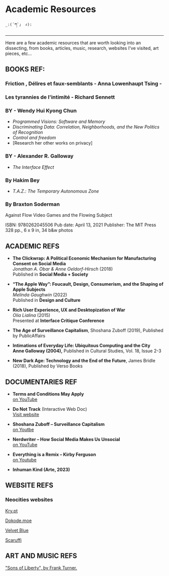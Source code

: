 # Academic Resources


    _:(´ཀ`」 ∠):

---

Here are a few academic resources that are worth looking into an dissecting, from books, articles, music, research, websites I've visited, art pieces, etc...

## BOOKS REF: 

### Friction , Délires et faux-semblants - Anna Lowenhaupt Tsing -


### Les tyrannies de l'intimité - Richard Sennett 

### BY - Wendy Hui Kyong Chun
- *Programmed Visions: Software and Memory*
- *Discriminating Data: Correlation, Neighborhoods, and the New Politics of Recognition*
- *Control and freedom*
- [Research her other works on privacy]

### BY - Alexander R. Galloway

- *The Interface Effect*

### By Hakim Bey
- *T.A.Z.: The Temporary Autonomous Zone*

### By Braxton Soderman
Against Flow
Video Games and the Flowing Subject

ISBN: 9780262045506
Pub date: April 13, 2021
Publisher: The MIT Press
328 pp., 6 x 9 in, 34 b&w photos

## ACADEMIC REFS


- **The Clickwrap: A Political Economic Mechanism for Manufacturing Consent on Social Media**  
  *Jonathan A. Obar & Anne Oeldorf-Hirsch* (2018)  
  Published in **Social Media + Society**  


- **“The Apple Way”: Foucault, Design, Consumerism, and the Shaping of Apple Subjects**  
  *Melinda Gaughwin* (2022)  
  Published in **Design and Culture**  


- **Rich User Experience, UX and Desktopization of War**  
  *Olia Lialina* (2015)  
  Presented at **Interface Critique Conference**  

- **The Age of Surveillance Capitalism**, Shoshana Zuboff (2019), Published by PublicAffairs

- **Intimations of Everyday Life: Ubiquitous Computing and the City  
Anne Galloway (2004),** Published in Cultural Studies, Vol. 18, Issue 2-3

- **New Dark Age: Technology and the End of the Future**, James Bridle (2018), Published by Verso Books

 ## DOCUMENTARIES REF


- **Terms and Conditions May Apply**  
  [on YouTube](https://youtu.be/hRJEYmodC08?si=LH6JcMA49Jw_nki7)


- **Do Not Track** (Interactive Web Doc)  
  [Visit website](http://donottrack-doc.com/en/episodes/)

- **Shoshana Zuboff – Surveillance Capitalism**  
  [on Youtbe](https://www.youtube.com/watch?v=hIXhnWUmMvw)

- **Nerdwriter – How Social Media Makes Us Unsocial**    
  [on YouTube](https://www.youtube.com/watch?v=d5GecYjy9-Q)

- **Everything is a Remix – Kirby Ferguson**   
  [on Youtube](https://www.youtube.com/watch?v=nJPERZDfyWc)

- **Inhuman Kind (Arte, 2023)**  


## WEBSITE REFS

### Neocities websites

[Kry.pt](https://kry.pt/)

[Dokode.moe](https://dokode.moe/indexv3)

[Velvet Blue](https://velvetblue.neocities.org/)

[Scaruffi](https://scaruffi.com/)

## ART AND MUSIC REFS

["Sons of Liberty", by Frank Turner.](https://www.youtube.com/watch?v=kk_6kwZbNJs) 

